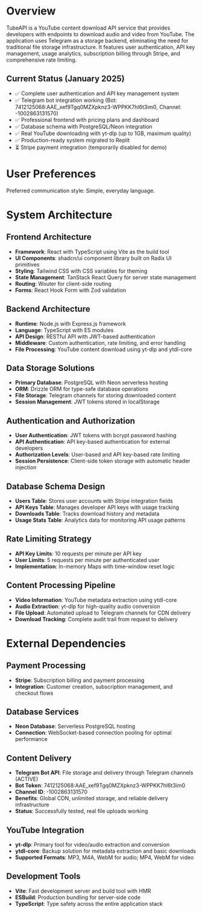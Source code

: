 # Overview

TubeAPI is a YouTube content download API service that provides developers with endpoints to download audio and video from YouTube. The application uses Telegram as a storage backend, eliminating the need for traditional file storage infrastructure. It features user authentication, API key management, usage analytics, subscription billing through Stripe, and comprehensive rate limiting.

## Current Status (January 2025)
- ✅ Complete user authentication and API key management system
- ✅ Telegram bot integration working (Bot: 7412125068:AAE_xef9Tgq0MZXpknz3-WPPKK7hl6t3im0, Channel: -1002863131570)
- ✅ Professional frontend with pricing plans and dashboard
- ✅ Database schema with PostgreSQL/Neon integration
- ✅ Real YouTube downloading with yt-dlp (up to 1GB, maximum quality)
- ✅ Production-ready system migrated to Replit
- ⏳ Stripe payment integration (temporarily disabled for demo)

# User Preferences

Preferred communication style: Simple, everyday language.

# System Architecture

## Frontend Architecture
- **Framework**: React with TypeScript using Vite as the build tool
- **UI Components**: shadcn/ui component library built on Radix UI primitives
- **Styling**: Tailwind CSS with CSS variables for theming
- **State Management**: TanStack React Query for server state management
- **Routing**: Wouter for client-side routing
- **Forms**: React Hook Form with Zod validation

## Backend Architecture
- **Runtime**: Node.js with Express.js framework
- **Language**: TypeScript with ES modules
- **API Design**: RESTful API with JWT-based authentication
- **Middleware**: Custom authentication, rate limiting, and error handling
- **File Processing**: YouTube content download using yt-dlp and ytdl-core

## Data Storage Solutions
- **Primary Database**: PostgreSQL with Neon serverless hosting
- **ORM**: Drizzle ORM for type-safe database operations
- **File Storage**: Telegram channels for storing downloaded content
- **Session Management**: JWT tokens stored in localStorage

## Authentication and Authorization
- **User Authentication**: JWT tokens with bcrypt password hashing
- **API Authentication**: API key-based authentication for external developers
- **Authorization Levels**: User-based and API key-based rate limiting
- **Session Persistence**: Client-side token storage with automatic header injection

## Database Schema Design
- **Users Table**: Stores user accounts with Stripe integration fields
- **API Keys Table**: Manages developer API keys with usage tracking
- **Downloads Table**: Tracks download history and metadata
- **Usage Stats Table**: Analytics data for monitoring API usage patterns

## Rate Limiting Strategy
- **API Key Limits**: 10 requests per minute per API key
- **User Limits**: 5 requests per minute per authenticated user
- **Implementation**: In-memory Maps with time-window reset logic

## Content Processing Pipeline
- **Video Information**: YouTube metadata extraction using ytdl-core
- **Audio Extraction**: yt-dlp for high-quality audio conversion
- **File Upload**: Automated upload to Telegram channels for CDN delivery
- **Download Tracking**: Complete audit trail from request to delivery

# External Dependencies

## Payment Processing
- **Stripe**: Subscription billing and payment processing
- **Integration**: Customer creation, subscription management, and checkout flows

## Database Services
- **Neon Database**: Serverless PostgreSQL hosting
- **Connection**: WebSocket-based connection pooling for optimal performance

## Content Delivery
- **Telegram Bot API**: File storage and delivery through Telegram channels (ACTIVE)
- **Bot Token**: 7412125068:AAE_xef9Tgq0MZXpknz3-WPPKK7hl6t3im0
- **Channel ID**: -1002863131570
- **Benefits**: Global CDN, unlimited storage, and reliable delivery infrastructure
- **Status**: Successfully tested, real file uploads working

## YouTube Integration
- **yt-dlp**: Primary tool for video/audio extraction and conversion
- **ytdl-core**: Backup solution for metadata extraction and basic downloads
- **Supported Formats**: MP3, M4A, WebM for audio; MP4, WebM for video

## Development Tools
- **Vite**: Fast development server and build tool with HMR
- **ESBuild**: Production bundling for server-side code
- **TypeScript**: Type safety across the entire application stack